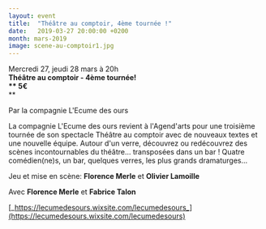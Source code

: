 ```yaml
---
layout: event
title:  "Théâtre au comptoir, 4ème tournée !"
date:   2019-03-27 20:00:00 +0200
month: mars-2019
image: scene-au-comptoir1.jpg
---
```



  Mercredi 27, jeudi 28 mars à 20h  
**Théâtre au comptoir - 4ème tournée!  
** 5€**  
** 





Par la compagnie L'Ecume des ours

La compagnie L'Ecume des ours revient à l'Agend'arts pour une troisième tournée de son spectacle Théâtre au comptoir avec de nouveaux textes et une nouvelle équipe. Autour d'un verre, découvrez ou redécouvrez des scènes incontournables du théâtre... transposées dans un bar ! Quatre comédien(ne)s, un bar, quelques verres, les plus grands dramaturges...

Jeu et mise en scène: **Florence Merle** et **Olivier Lamoille**

Avec **Florence Merle** et **Fabrice Talon**

[_https://lecumedesours.wixsite.com/lecumedesours_](https://lecumedesours.wixsite.com/lecumedesours)